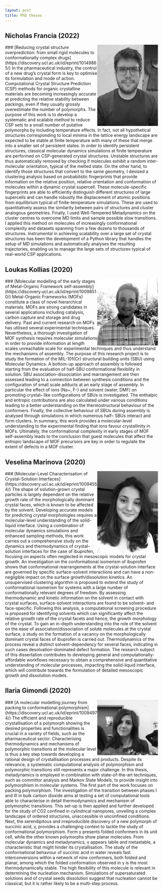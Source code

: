 ```yaml
---
layout: post
title: PhD theses
---
```



## Nicholas Francia (2022)
<img src="https://github.com/mme-ucl/mme-ucl.github.io/raw/main/images/Nicholas.jpg" align="right" width="200px"/>
### [Reducing crystal structure overprediction: from small rigid molecules to conformationally complex drugs](https://discovery.ucl.ac.uk/id/eprint/10149865/)
In the pharmaceutical industry, the control of a new drug’s crystal form is key to optimise its formulation and mode of action. Computational Crystal Structure Prediction (CSP) methods for organic crystalline materials are becoming increasingly accurate at predicting the relative stability between packings, even if they usually grossly overestimate the number of polymorphs. The purpose of this work is to develop a systematic and scalable method to reduce CSP sets to a small number of putative polymorphs by including temperature effects. In fact, not all hypothetical structures corresponding to local minima in the lattice energy landscape are expected to be stable at finite temperature with many of these that merge into a smaller set of persistent states. 
 In order to identify persistent structures, classical molecular dynamics simulations at finite temperature are performed on CSP-generated crystal structures. Unstable structures are thus automatically removed by checking if molecules exhibit a random inter-molecular orientation, typical of the melted state. On the other hand, to identify those structures that convert to the same geometry, I devised a clustering analysis based on probabilistic fingerprints that provide information on the relative position, relative orientation and conformation of molecules within a dynamic crystal supercell. These molecule-specific fingerprints are able to efficiently distinguish different structures of large supercells and can handle robustly the displacement of atomic positions from equilibrium typical of finite-temperature simulations. These are used to quantitatively assess the similarity between pairs of structures and cluster analogous geometries. Finally, I used Well-Tempered Metadynamics on the cluster centres to overcome MD limits and sample possible slow transitions.  I applied this method on molecules of increasingly conformational complexity and datasets spanning from a few dozens to thousands of structures. Instrumental in achieving scalability over a large set of crystal structures has been the development of a Python library that handles
 the setup of MD simulations and automatically analyses the resulting trajectories, enabling us to manage the large sets of structures typical of real-world CSP applications.

<br clear="right"/>

## Loukas Kollias (2020)
<img src="https://github.com/mme-ucl/mme-ucl.github.io/raw/main/images/Loukas.jpg" align="right" width="200px"/>
### [Molecular modelling of the early stages of Metal-Organic Framework self-assembly](https://discovery.ucl.ac.uk/id/eprint/10098510/)
Metal-Organic Frameworks (MOFs) constitute a class of novel hierarchical materials. MOFs are strong candidates in several applications including catalysis, carbon capture and storage and drug delivery. Past and current research on MOFs has utilised several experimental techniques. Nevertheless, a thorough investigation of MOF synthesis requires molecular simulations in order to provide information at length scales unreachable scale for experimental techniques and thus understand the mechanisms of assembly. The purpose of this research project is to study the formation of the MIL-101(Cr) structural building units (SBU) using Molecular Dynamics. A bottom-up approach of assembly is followed starting from the evaluation of half-SBU conformational flexibility in solution. SBU association-dissociation and rearrangement are then assessed leading to a connection between synthesis conditions and the configuration of small scale adducts at an early stage of assembly. In particular the effect of ions (Na+, F-) and solvent (water, DMF) on promoting crystal– like configurations of SBUs is investigated. The enthalpic and entropic contributions are also calculated under various conditions leading to a better understanding on the thermostructural behaviour of the conformers. Finally, the collective behaviour of SBUs during assembly is analysed through simulations in which numerous half– SBUs interact and form clusters. In summary, this work provides a molecular-level understanding to the experimental finding that ions favour crystallinity in MOFs. Ultimately, the conformational complexity in early stages of MOF self-assembly leads to the conclusion that guest molecules that affect the entropic landscape of MOF precursors are key in order to regulate the extent of defects in a MOF cluster.
<br clear="right"/>

## Veselina Marinova (2020)
<img src="https://github.com/mme-ucl/mme-ucl.github.io/raw/main/images/Veselina.jpg" align="right" width="200px"/>
### [Molecular-Level Characterisation of Crystal-Solution Interfaces](https://discovery.ucl.ac.uk/id/eprint/10094554/)
The shape of solution-grown crystal particles is largely dependent on the relative growth rate of the morphologically dominant crystal faces, which is known to be affected by the solvent. Developing accurate models for predicting crystal morphologies requires a molecular-level understanding of the solid-liquid interface. Using a combination of molecular dynamics simulations and enhanced sampling methods, this work carries out a comprehensive study on the dynamics and thermodynamics of crystal-solution interfaces for the case of ibuprofen, focusing on aspects often neglected in mesoscopic models for crystal growth. An investigation on the conformational isomerism of ibuprofen shows that conformational rearrangements at the crystal-solution interface are governed by specific surface-solvent interactions and can have a non-negligible impact on the surface growth/dissolution kinetics. An unsupervised clustering algorithm is proposed to extend the study of conformational isomerism for systems with a large number of conformationally relevant degrees of freedom. By assessing thermodynamic and kinetic information on the solvent in contact with crystal surfaces, surface-solvent interactions are found to be solvent- and face-specific. Following this analysis, a computational screening procedure is proposed for identifying solvents which can significantly affect the relative growth rate of the crystal facets and hence, the growth morphology of the crystal. To gain an in-depth understanding into the role of the solvent on the ease of association/dissociation of solute molecules at the crystal surface, a study on the formation of a vacancy on the morphologically dominant crystal faces of ibuprofen is carried out. Thermodynamics of the process reveal a distinct solvent-dependency for several faces, indicating in such cases desolvation-dominated defect formation. The research subject of this dissertation contributes to developing general and computationally-affordable workflows necessary to obtain a comprehensive and quantitative understanding of molecular processes, impacting the solid-liquid interface, which will contribute towards the formulation of detailed mesoscopic growth and dissolution models.
<br clear="right"/>

## Ilaria Gimondi (2020)
<img src="https://github.com/mme-ucl/mme-ucl.github.io/raw/main/images/Ilaria.jpg" align="right" width="200px"/>
### [A molecular modelling journey from packing to conformational polymorphism](https://discovery.ucl.ac.uk/id/eprint/10094974/)
The efficient and reproducible crystallisation of a polymorph showing the desired properties and functionalities is crucial in a variety of fields, such as the pharmaceutical sector. Characterising thermodynamics and mechanisms of polymorphic transitions at the molecular level is thus a key step towards developing a rational design of crystallisation processes and products. Despite its relevance, a systematic computational analysis of polymorphism and polymorphic transitions still represents a major challenge. In this thesis, metadynamics is employed in combination with state-of-the-art techniques, such as committor analysis and Markov State Models, to provide insight into polymorphism in molecular systems. The first part of the work focuses on packing polymorphism. The investigation of the transition between phases I and III in bulk carbon dioxide aims at testing a set of computational tools able to characterise in detail thermodynamics and mechanism of polymorphic transitions. This set-up is then applied and further developed for the study of CO2 confined in cylindrical nanopores, unveiling a complex landscape of ordered structures, unaccessible in unconfined conditions. Next, the serendipitous and irreproducible discovery of a new polymorph of succinic acid, γ, provides a challenging context to tackle the study of conformational polymorphism. Form γ presents folded conformers in its unit cell, while the other known polymorphs show planar molecules. From molecular dynamics and metadynamics, γ appears labile and metastable, a characteristic that might hinder its crystallisation. The study of the conformational behaviour of succinic acid in water reveals fast interconversions within a network of nine conformers, both folded and planar, among which the folded conformation observed in γ is the most thermodynamically stable. The high flexibility of this molecule is relevant in determining the nucleation mechanism. Simulations of supersaturated solutions and of crystal seeds dissolution suggest that nucleation cannot be classical, but it is rather likely to be a multi-step process.
<br clear="right"/>



